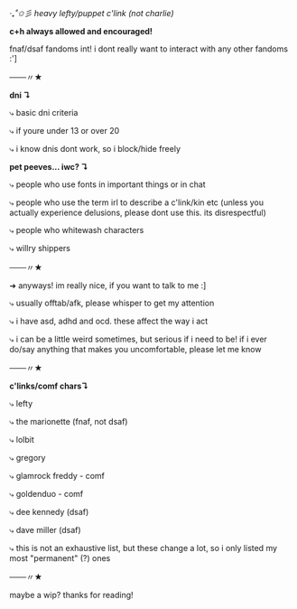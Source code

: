 *‧₊˚✩彡 heavy lefty/puppet c'link (not charlie)*

**c+h always allowed and encouraged!**

fnaf/dsaf fandoms int! i dont really want to interact with any other fandoms :']

───〃★

**dni ↴**

⤷ basic dni criteria

⤷ if youre under 13 or over 20

⤷ i know dnis dont work, so i block/hide freely

**pet peeves... iwc? ↴**

⤷ people who use fonts in important things or in chat

⤷ people who use the term irl to describe a c'link/kin etc (unless you actually experience delusions, please dont use this. its disrespectful)

⤷ people who whitewash characters

⤷ willry shippers

───〃★

➜  anyways! im really nice, if you want to talk to me :]

⤷ usually offtab/afk, please whisper to get my attention

⤷ i have asd, adhd and ocd. these affect the way i act

⤷ i can be a little weird sometimes, but serious if i need to be! if i ever do/say anything that makes you uncomfortable, please let me know

───〃★

**c'links/comf chars↴**

⤷ lefty

⤷ the marionette (fnaf, not dsaf)

⤷ lolbit

⤷ gregory

⤷ glamrock freddy - comf

⤷ goldenduo - comf

⤷ dee kennedy (dsaf)

⤷ dave miller (dsaf)

⤷ this is not an exhaustive list, but these change a lot, so i only listed my most "permanent" (?) ones

───〃★

maybe a wip? thanks for reading!

